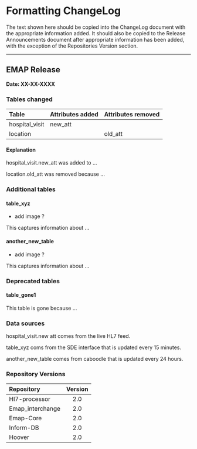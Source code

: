 # Formatting ChangeLog

The text shown here should be copied into the ChangeLog document with the appropriate information added.
It should also be copied to the Release Announcements document after appropriate information has been added, with the exception of the Repositories Version section.

---

## EMAP Release

**Date: XX-XX-XXXX**

### Tables changed

| Table           | Attributes added | Attributes removed |
| :-              |:-                |:-                  |
| hospital_visit  | new_att          |                    |
| location        |                  | old_att            |

#### Explanation

hospital_visit.new_att was added to ...

location.old_att was removed because ...

### Additional tables

#### table_xyz

- add image ?

This captures information about ...

#### another_new_table

- add image ?

This captures information about ...

### Deprecated tables

#### table_gone1

This table is gone because ...

### Data sources

hospital_visit.new att comes from the live HL7 feed.

table_xyz coms from the SDE interface that is updated every 15 minutes.

another_new_table comes from caboodle that is updated every 24 hours.

### Repository Versions

| Repository            | Version |
| :-                    | :-:     |
|Hl7-processor          | 2.0     |
|Emap_interchange       | 2.0     |
|Emap-Core              | 2.0     |
|Inform-DB              | 2.0     |
|Hoover                 | 2.0     |
